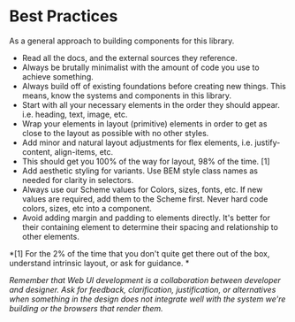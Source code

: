 <!-- This is the general documentation layout. Add or remove any sections as needed, but try to stay consistent across components. -->
# Best Practices

As a general approach to building components for this library.

  - Read all the docs, and the external sources they reference.
  - Always be brutally minimalist with the amount of code you use to achieve something.
  - Always build off of existing foundations before creating new things. This means, know the systems and components in this library.
  - Start with all your necessary elements in the order they should appear. i.e. heading, text, image, etc.
  - Wrap your elements in layout (primitive) elements in order to get as close to the layout as possible with no other styles.
  - Add minor and natural layout adjustments for flex elements, i.e. justify-content, align-items, etc.
  - This should get you 100% of the way for layout, 98% of the time. [1]
  - Add aesthetic styling for variants. Use BEM style class names as needed for clarity in selectors.
  - Always use our Scheme values for Colors, sizes, fonts, etc.  If new values are required, add them to the Scheme first. Never hard code colors, sizes, etc into a component.
  - Avoid adding margin and padding to elements directly. It's better for their containing element to determine their spacing and relationship to other elements.

*[1] For the 2% of the time that you don't quite get there out of the box, understand intrinsic layout, or ask for guidance. *

*Remember that Web UI development is a collaboration between developer and designer. Ask for feedback, clarification, justification, or alternatives when something in the design does not integrate well with the system we're building or the browsers that render them.*
